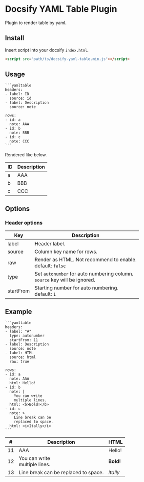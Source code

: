 # Docsify YAML Table Plugin

Plugin to render table by yaml.

## Install

Insert script into your docsify `index.html`.

```html
<script src="path/to/docsify-yaml-table.min.js"></script>
```

## Usage

~~~
```yamltable
headers:
- label: ID
  source: id
- label: Description
  source: note

rows:
- id: a
  note: AAA
- id: b
  note: BBB
- id: c
  note: CCC
```
~~~

Rendered like below.

| ID | Description |
|----|-------------|
| a  | AAA         |
| b  | BBB         |
| c  | CCC         |


## Options

### Header options

| Key       | Description   |
|-----------|---------------|
| label     | Header label. |
| source    | Column key name for rows. |
| raw       | Render as HTML. Not recommend to enable.<br>default: `false` |
| type      | Set `autonumber` for auto numbering column.<br>`source` key will be ignored. |
| startFrom | Starting number for auto numbering.<br>default: `1` |

## Example

~~~
```yamltable
headers:
- label: "#"
  type: autonumber
  startFrom: 11
- label: Description
  source: note
- label: HTML
  source: html
  raw: true

rows:
- id: a
  note: AAA
  html: Hello!
- id: b
  note: |
    You can write
    multiple lines.
  html: <b>Bold!</b>
- id: c
  note: >
    Line break can be
    replaced to space.
  html: <i>Itally</i>
```
~~~

| #  | Description | HTML   |
|----|-------------|--------|
| 11 | AAA         | Hello! |
| 12 | You can write<br>multiple lines. | <b>Bold!</b> |
| 13 | Line break can be replaced to space. | <i>Itally</i> |

